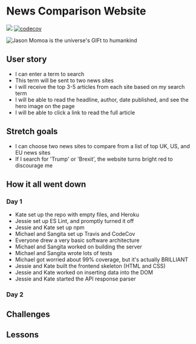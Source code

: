 # News Comparison Website

![](https://travis-ci.org/sbinlondon/FAC-Week5-MSJK.svg?branch=master)
[![codecov](https://codecov.io/gh/sbinlondon/FAC-Week5-MSJK/branch/master/graph/badge.svg)](https://codecov.io/gh/sbinlondon/FAC-Week5-MSJK)

![Jason Momoa is the universe's GIFt to humankind](https://media.giphy.com/media/3xz2BtsGiAovlaCsRG/giphy.gif)

## User story

* I can enter a term to search
* This term will be sent to two news sites
* I will receive the top 3-5 articles from each site based on my search term
* I will be able to read the headline, author, date published, and see the hero image on the page
* I will be able to click a link to read the full article

## Stretch goals

* I can choose two news sites to compare from a list of top UK, US, and EU news sites
* If I search for 'Trump' or 'Brexit', the website turns bright red to discourage me

## How it all went down

### Day 1 

* Kate set up the repo with empty files, and Heroku
* Jessie set up ES Lint, and promptly turned it off
* Jessie and Kate set up npm
* Michael and Sangita set up Travis and CodeCov
* Everyone drew a very basic software architecture
* Michael and Sangita worked on building the server
* Michael and Sangita wrote lots of tests
* Michael got worried about 99% coverage, but it's actually BRILLIANT
* Jessie and Kate built the frontend skeleton (HTML and CSS)
* Jessie and Kate worked on inserting data into the DOM
* Jessie and Kate started the API response parser

### Day 2

## Challenges

## Lessons
